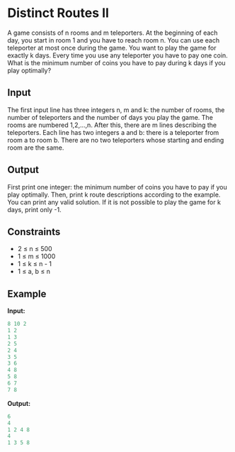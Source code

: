 # Distinct Routes II

A game consists of n rooms and m teleporters. At the beginning of each day, you start in room 1 and you have to reach room n.
You can use each teleporter at most once during the game. You want to play the game for exactly k days. Every time you use any teleporter you have to pay one coin. What is the minimum number of coins you have to pay during k days if you play optimally?

## Input

The first input line has three integers n, m and k: the number of rooms, the number of teleporters and the number of days you play the game. The rooms are numbered 1,2,&hellip;,n.
After this, there are m lines describing the teleporters. Each line has two integers a and b: there is a teleporter from room a to room b.
There are no two teleporters whose starting and ending room are the same.

## Output

First print one integer: the minimum number of coins you have to pay if you play optimally. Then, print k route descriptions according to the example. You can print any valid solution.
If it is not possible to play the game for k days, print only -1.

## Constraints

* 2 &le; n &le; 500
* 1 &le; m &le; 1000
* 1 &le; k &le; n - 1
* 1 &le; a, b &le; n

## Example

**Input:**
```c++
8 10 2
1 2
1 3
2 5
2 4
3 5 
3 6
4 8
5 8
6 7 
7 8
```

**Output:**
```c++
6
4
1 2 4 8 
4
1 3 5 8 
```    
